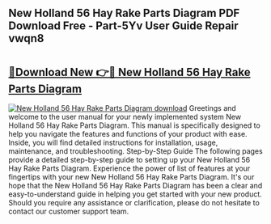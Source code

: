 ## New Holland 56 Hay Rake Parts Diagram PDF Download Free - Part-5Yv User Guide Repair vwqn8

# <h2><a href="http://dfnvcp.blite.top/?on=New+Holland+56+Hay+Rake+Parts+Diagram">🔗Download New 👉🔴 New Holland 56 Hay Rake Parts Diagram</a></h2>

[![New Holland 56 Hay Rake Parts Diagram download](https://i.imgur.com/lujVjoI.png)](http://dfnvcp.blite.top/?on=New+Holland+56+Hay+Rake+Parts+Diagram)
Greetings and welcome to the user manual for your newly implemented system New Holland 56 Hay Rake Parts Diagram. This manual is specifically designed to help you navigate the features and functions of your product with ease. Inside, you will find detailed instructions for installation, usage, maintenance, and troubleshooting. Step-by-Step Guide The following pages provide a detailed step-by-step guide to setting up your New Holland 56 Hay Rake Parts Diagram. Experience the power of list of features at your fingertips with your new New Holland 56 Hay Rake Parts Diagram. It's our hope that the New Holland 56 Hay Rake Parts Diagram has been a clear and easy-to-understand guide in helping you get started with your new product. Should you require any assistance or clarification, please do not hesitate to contact our customer support team.
